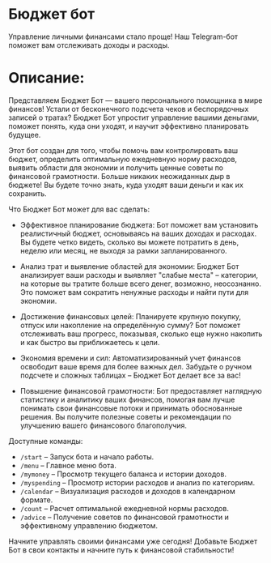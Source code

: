 # Бюджет бот
Управление личными финансами стало проще! Наш Telegram-бот поможет вам отслеживать доходы и расходы.
# Описание:
Представляем Бюджет Бот — вашего персонального помощника в мире финансов! Устали от бесконечного подсчета чеков и беспорядочных записей о тратах? Бюджет Бот упростит управление вашими деньгами, поможет понять, куда они уходят, и научит эффективно планировать будущее.

Этот бот создан для того, чтобы помочь вам контролировать ваш бюджет, определить оптимальную ежедневную норму расходов, выявить области для экономии и получить ценные советы по финансовой грамотности. Больше никаких неожиданных дыр в бюджете! Вы будете точно знать, куда уходят ваши деньги и как их сохранить.

Что Бюджет Бот может для вас сделать:

* Эффективное планирование бюджета: Бот поможет вам установить реалистичный бюджет, основываясь на ваших доходах и расходах. Вы будете четко видеть, сколько вы можете потратить в день, неделю или месяц, не выходя за рамки запланированного.

* Анализ трат и выявление областей для экономии: Бюджет Бот анализирует ваши расходы и выявляет "слабые места" – категории, на которые вы тратите больше всего денег, возможно, неосознанно. Это поможет вам сократить ненужные расходы и найти пути для экономии.

* Достижение финансовых целей: Планируете крупную покупку, отпуск или накопление на определённую сумму? Бот поможет отслеживать ваш прогресс, показывая, сколько еще нужно накопить и как быстро вы приближаетесь к цели.

* Экономия времени и сил: Автоматизированный учет финансов освободит ваше время для более важных дел. Забудьте о ручном подсчете и сложных таблицах – Бюджет Бот делает все за вас!

* Повышение финансовой грамотности: Бот предоставляет наглядную статистику и аналитику ваших финансов, помогая вам лучше понимать свои финансовые потоки и принимать обоснованные решения. Вы получите полезные советы и рекомендации по улучшению вашего финансового благополучия.

Доступные команды:

* `/start` – Запуск бота и начало работы.
* `/menu` – Главное меню бота.
* `/mymoney` – Просмотр текущего баланса и истории доходов.
* `/myspending` – Просмотр истории расходов и анализ по категориям.
* `/calendar` – Визуализация расходов и доходов в календарном формате.
* `/count` – Расчет оптимальной ежедневной нормы расходов.
* `/advice` – Получение советов по финансовой грамотности и эффективному управлению бюджетом.


Начните управлять своими финансами уже сегодня! Добавьте Бюджет Бот в свои контакты и начните путь к финансовой стабильности!
